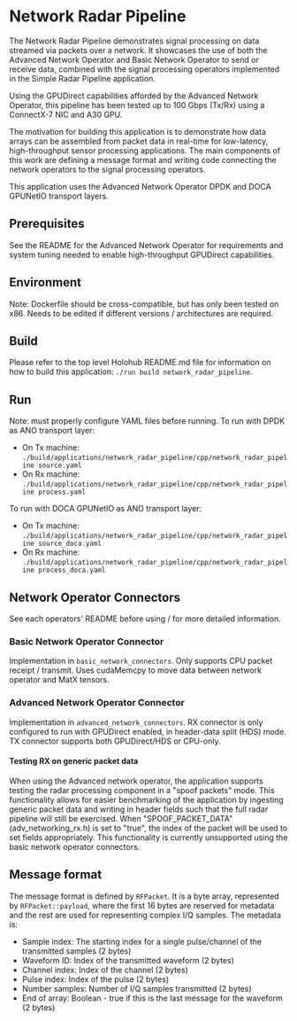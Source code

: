 # Network Radar Pipeline
The Network Radar Pipeline demonstrates signal processing on data streamed via packets over a network. It showcases the use of both the Advanced Network Operator and Basic Network Operator to send or receive data, combined with the signal processing operators implemented in the Simple Radar Pipeline application.

Using the GPUDirect capabilities afforded by the Advanced Network Operator, this pipeline has been tested up to 100 Gbps (Tx/Rx) using a ConnectX-7 NIC and A30 GPU.

The motivation for building this application is to demonstrate how data arrays can be assembled from packet data in real-time for low-latency, high-throughput sensor processing applications. The main components of this work are defining a message format and writing code connecting the network operators to the signal processing operators.

This application uses the Advanced Network Operator DPDK and DOCA GPUNetIO transport layers.

## Prerequisites
See the README for the Advanced Network Operator for requirements and system tuning needed to enable high-throughput GPUDirect capabilities.

## Environment
Note: Dockerfile should be cross-compatible, but has only been tested on x86. Needs to be edited if different versions / architectures are required.

## Build
Please refer to the top level Holohub README.md file for information on how to build this application: `./run build network_radar_pipeline`.

## Run
Note: must properly configure YAML files before running. To run with DPDK as ANO transport layer:
- On Tx machine: `./build/applications/network_radar_pipeline/cpp/network_radar_pipeline source.yaml`
- On Rx machine: `./build/applications/network_radar_pipeline/cpp/network_radar_pipeline process.yaml`

To run with DOCA GPUNetIO as ANO transport layer:
- On Tx machine: `./build/applications/network_radar_pipeline/cpp/network_radar_pipeline source_doca.yaml`
- On Rx machine: `./build/applications/network_radar_pipeline/cpp/network_radar_pipeline process_doca.yaml`

## Network Operator Connectors
See each operators' README before using / for more detailed information.
### Basic Network Operator Connector
Implementation in `basic_network_connectors`. Only supports CPU packet receipt / transmit. Uses cudaMemcpy to move data between network operator and MatX tensors.
### Advanced Network Operator Connector
Implementation in `advanced_network_connectors`. RX connector is only configured to run with GPUDirect enabled, in header-data split (HDS) mode. TX connector supports both GPUDirect/HDS or CPU-only.
#### Testing RX on generic packet data
When using the Advanced network operator, the application supports testing the radar processing component in a "spoof packets" mode. This functionality allows for easier benchmarking of the application by ingesting generic packet data and writing in header fields such that the full radar pipeline will still be exercised. When "SPOOF_PACKET_DATA" (adv_networking_rx.h) is set to "true", the index of the packet will be used to set fields appropriately. This functionality is currently unsupported using the basic network operator connectors.

## Message format
The message format is defined by `RFPacket`. It is a byte array, represented by `RFPacket::payload`, where the first 16 bytes are reserved for metadata and the rest are used for representing complex I/Q samples. The metadata is:
- Sample index: The starting index for a single pulse/channel of the transmitted samples (2 bytes)
- Waveform ID: Index of the transmitted waveform (2 bytes)
- Channel index: Index of the channel (2 bytes)
- Pulse index: Index of the pulse (2 bytes)
- Number samples: Number of I/Q samples transmitted (2 bytes)
- End of array: Boolean - true if this is the last message for the waveform (2 bytes)